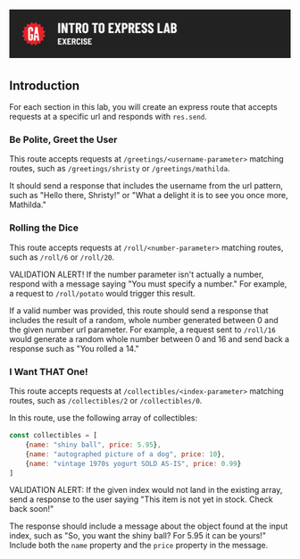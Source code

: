 # ![Intro to Express Lab - Exercise](./assets/hero.png)

## Introduction

For each section in this lab, you will create an express route that accepts requests at a specific url and responds with `res.send`.

### Be Polite, Greet the User

This route accepts requests at `/greetings/<username-parameter>` matching routes, such as `/greetings/shristy` or `/greetings/mathilda`.

It should send a response that includes the username from the url pattern, such as "Hello there, Shristy!" or "What a delight it is to see you once more, Mathilda."

### Rolling the Dice

This route accepts requests at `/roll/<number-parameter>` matching routes, such as `/roll/6` or `/roll/20`.

VALIDATION ALERT! If the number parameter isn't actually a number, respond with a message saying "You must specify a number." For example, a request to `/roll/potato` would trigger this result.

If a valid number was provided, this route should send a response that includes the result of a random, whole number generated between 0 and the given number url parameter. For example, a request sent to `/roll/16` would generate a random whole number between 0 and 16 and send back a response such as "You rolled a 14." 

### I Want THAT One!

This route accepts requests at `/collectibles/<index-parameter>` matching routes, such as `/collectibles/2` or `/collectibles/0`.

In this route, use the following array of collectibles:

```js
const collectibles = [
    {name: "shiny ball", price: 5.95},
    {name: "autographed picture of a dog", price: 10},
    {name: "vintage 1970s yogurt SOLD AS-IS", price: 0.99}
]
```

VALIDATION ALERT: If the given index would not land in the existing array, send a response to the user saying "This item is not yet in stock. Check back soon!"

The response should include a message about the object found at the input index, such as "So, you want the shiny ball? For 5.95 it can be yours!" Include both the `name` property and the `price` property in the message.
